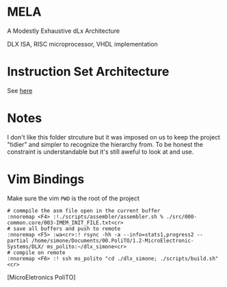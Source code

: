 # MELA
A Modestly Exhaustive dLx Architecture

DLX ISA, RISC microprocessor, VHDL implementation


# Instruction Set Architecture
See [here](./doc/isa.md)

# Notes 
I don't like this folder strcuture but it was imposed on us to keep the project "tidier" and simpler to recognize the hierarchy from. 
To be honest the constraint is understandable but it's still aweful to look at and use.

# Vim Bindings
Make sure the vim `PWD` is the root of the project
```
# commpile the asm file open in the current buffer
:nnoremap <F4> :!./scripts/assembler/assembler.sh % ./src/000-common.core/003-IMEM_INIT_FILE.txt<cr>
# save all buffers and push to remote
:nnoremap <F5> :wa<cr>:! rsync -hh -a --info=stats1,progress2 --partial /home/simone/Documents/00.PoliTO/1.2-MicroElectronic-Systems/DLX/ ms_polito:~/dlx_simone<cr>
# compile on remote
:nnoremap <F6> :! ssh ms_polito "cd ./dlx_simone; ./scripts/build.sh"<cr>
```

[MicroEletronics PoliTO]
